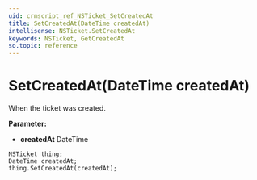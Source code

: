 ```yaml
---
uid: crmscript_ref_NSTicket_SetCreatedAt
title: SetCreatedAt(DateTime createdAt)
intellisense: NSTicket.SetCreatedAt
keywords: NSTicket, GetCreatedAt
so.topic: reference
---
```


# SetCreatedAt(DateTime createdAt)

When the ticket was created.

**Parameter:** 
* **createdAt** DateTime

```crmscript
NSTicket thing;
DateTime createdAt;
thing.SetCreatedAt(createdAt);
```


